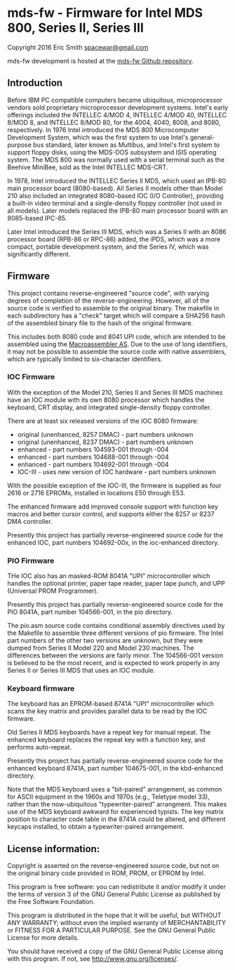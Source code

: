# mds-fw - Firmware for Intel MDS 800, Series II, Series III

Copyright 2016 Eric Smith <spacewar@gmail.com>

mds-fw development is hosted at the
[mds-fw Github repository](https://github.com/brouhaha/mds-fw/).


## Introduction

Before IBM PC compatible computers became ubiquitous, microprocessor
vendors sold proprietary microprocessor development systems.  Intel's
early offerings included the INTELLEC 4/MOD 4, INTELLEC 4/MOD 40,
INTELLEC 8/MOD 8, and INTELLEC 8/MOD 80, for the 4004, 4040, 8008, and
8080, respectively. In 1976 Intel introduced the MDS 800 Microcomputer
Development System, which was the first system to use Intel's
general-purpose bus standard, later known as Multibus, and Intel's
first system to support floppy disks, using the MDS-DOS subsystem and
ISIS operating system.  The MDS 800 was normally used with a serial
terminal such as the Beehive MiniBee, sold as the Intel INTELLEC
MDS-CRT.

In 1978, Intel introduced the INTELLEC Series II MDS, which used an
IPB-80 main processor board (8080-based). All Series II models other
than Model 210 also included an integrated 8080-based IOC (I/O
Controller), providing a built-in video terminal and a single-density
floppy controller (not used in all models).  Later models replaced the
IPB-80 main processor board with an 8085-based IPC-85.

Later Intel introduced the Series III MDS, which was a Series II
with an 8086 processor board (RPB-86 or RPC-86) added, the iPDS, which
was a more compact, portable development system, and the Series IV,
which was significantly different.


## Firmware

This project contains reverse-engineered "source code", with varying degrees
of completion of the reverse-engineering.  However, all of the source code
is verified to assemble to the original binary.  The makefile in each
subdirectory has a "check" target which will compare a SHA256 hash of the
assembled binary file to the hash of the original firmware.

This includes both 8080 code and 8041 UPI code, which are intended to
be assembled using the
[Macroassembler AS](http://john.ccac.rwth-aachen.de:8000/as/).
Due to the use of long identifiers, it may not be possible to assemble
the source code with native assemblers, which are typically limited to
six-character identifiers.


### IOC Firmware

With the exception of the Model 210, Series II and Series III MDS
machines have an IOC module with its own 8080 processor which handles
the keyboard, CRT display, and integrated single-density floppy
controller.

There are at least six released versions of the IOC 8080 firmware:

* original (unenhanced, 8257 DMAC) - part numbers unknown
* original (unenhanced, 8237 DMAC) - part numbers unknown
* enhanced - part numbers 104593-001 through -004
* enhanced - part numbers 104688-001 through -004
* enhanced - part numbers 104692-001 through -004
* IOC-III - uses new version of IOC hardware - part numbers unknown

With the possible exception of the IOC-III, the firmware is supplied
as four 2616 or 2716 EPROMs, installed in locations E50 through E53.

The enhanced firmware add improved console support with function
key macros and better cursor control, and supports either the 8257 or
8237 DMA controller.

Presently this project has partially reverse-engineered source code
for the enhanced IOC, part numbers 104692-00x, in the ioc-enhanced
directory.


### PIO Firmware

THe IOC also has an masked-ROM 8041A "UPI" microcontroller which
handles the optional printer, paper tape reader, paper tape punch, and
UPP (Universal PROM Programmer).

Presently this project has partially reverse-engineered source code
for the PIO 8041A, part number 104566-001, in the pio directory.

The pio.asm source code contains conditional assembly directives used
by the Makefile to assemble three different versions of pio firmware.
The Intel part numbers of the other two versions are unknown, but they
were dumped from Series II Model 220 and Model 230 machines.  The
differences between the versions are fairly minor. The 104566-001
version is believed to be the most recent, and is expected to work
properly in any Series II or Series III MDS that uses an IOC module.


### Keyboard firmware

The keyboard has an EPROM-based 8741A "UPI" microcontroller which
scans the key matrix and provides parallel data to be read by the IOC
firmware.

Old Series II MDS keyboards have a repeat key for manual repeat.  The
enhanced keyboard replaces the repeat key with a function key, and
performs auto-repeat.

Presently this project has partially reverse-engineered source code
for the enhanced keyboard 8741A, part number 104675-001, in the
kbd-enhanced directory.

Note that the MDS keyboard uses a "bit-paired" arrangement, as common
for ASCII equipment in the 1960s and 1970s (e.g., Teletype model 33),
rather than the now-ubiquitous "typewriter-paired" arrangment.  This
makes use of the MDS keyboard awkward for experienced typists. The key
matrix position to character code table in the 8741A could be altered,
and different keycaps installed, to obtain a typewriter-paired
arrangement.


## License information:

Copyright is asserted on the reverse-engineered source code, but not on
the original binary code provided in ROM, PROM, or EPROM by Intel.

This program is free software: you can redistribute it and/or modify
it under the terms of version 3 of the GNU General Public License as
published by the Free Software Foundation.

This program is distributed in the hope that it will be useful, but
WITHOUT ANY WARRANTY; without even the implied warranty of
MERCHANTABILITY or FITNESS FOR A PARTICULAR PURPOSE.  See the GNU
General Public License for more details.

You should have received a copy of the GNU General Public License
along with this program.  If not, see <http://www.gnu.org/licenses/>.
